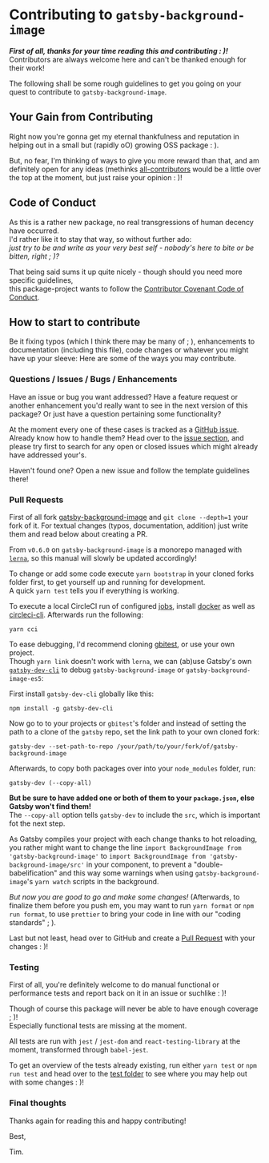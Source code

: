 # Contributing to `gatsby-background-image`

_**First of all, thanks for your time reading this and contributing : )!**_   
Contributors are always welcome here and can't be thanked enough for their work!

The following shall be some rough guidelines to get you going on your quest to 
contribute to `gatsby-background-image`.

## Your Gain from Contributing

Right now you're gonna get my eternal thankfulness and reputation in helping
out in a small but (rapidly oO) growing OSS package : ).

But, no fear, I'm thinking of ways to give you more reward than that, and am
definitely open for any ideas (methinks [all-contributors](https://allcontributors.org/)
would be a little over the top at the moment, but just raise your opinion : )!

## Code of Conduct

As this is a rather new package, no real transgressions of human decency
have occurred.  
I'd rather like it to stay that way, so without further ado:   
*just try to be and write as your very best self - nobody's here to bite or be 
bitten, right ; )?*

That being said sums it up quite nicely - though should you need more specific guidelines,  
this package-project wants to follow the [Contributor Covenant Code of Conduct](CODE_OF_CONDUCT.md).

## How to start to contribute

Be it fixing typos (which I think there may be many of ; ), enhancements to 
documentation (including this file), code changes or whatever you might have up 
your sleeve: Here are some of the ways you may contribute. 

### Questions / Issues / Bugs / Enhancements 

Have an issue or bug you want addressed? Have a feature request or another 
enhancement you'd really want to see in the next version of this package?
Or just have a question pertaining some functionality?

At the moment every one of these cases is tracked as a [GitHub issue](https://guides.github.com/features/issues/).
Already know how to handle them? Head over to the [issue section](https://github.com/timhagn/gatsby-background-image/issues),
and please try first to search for any open or closed issues which might already 
have addressed your's. 
  
Haven't found one? Open a new issue and follow the template guidelines there!

### Pull Requests

First of all fork [gatsby-background-image](https://github.com/timhagn/gatsby-background-image)
and `git clone --depth=1` your fork of it. For textual changes (typos, 
documentation, addition) just write them and read below about creating a PR.

From `v0.6.0` on `gatsby-background-image` is a monorepo managed with [`lerna`](https://lerna.js.org/),
so this manual will slowly be updated accordingly!
 
To change or add some code execute `yarn bootstrap` in your cloned 
forks folder first, to get yourself up and running for development.  
A quick `yarn test` tells you if everything is working.

To execute a local CircleCI run of configured [jobs](.circleci/config.yml), 
install [docker](https://docs.docker.com/install/)
as well as [circleci-cli](https://circleci.com/docs/2.0/local-cli/).
Afterwards run the following:

```
yarn cci
```

To ease debugging, I'd recommend cloning [gbitest](https://github.com/timhagn/gbitest),
or use your own project.   
Though `yarn link` doesn't work with `lerna`, we can (ab)use Gatsby's own
[`gatsby-dev-cli`](https://www.gatsbyjs.org/packages/gatsby-dev-cli/) to debug
`gatsby-background-image` or `gatsby-background-image-es5`:

First install `gatsby-dev-cli` globally like this:

```
npm install -g gatsby-dev-cli
```

Now go to to your projects or `gbitest`'s folder and instead of setting the path
to a clone of the `gatsby` repo, set the link path to your own cloned fork:

```
gatsby-dev --set-path-to-repo /your/path/to/your/fork/of/gatsby-background-image
```

Afterwards, to copy both packages over into your `node_modules` folder, run:

```
gatsby-dev (--copy-all)
```

**But be sure to have added one or both of them to your `package.json`, else 
Gatsby won't find them!**  
The `--copy-all` option tells `gatsby-dev` to include the `src`, which is
important fot the next step.

As Gatsby compiles your project with each change thanks to hot reloading,
you rather might want to change the line `import BackgroundImage from 'gatsby-background-image'`
to `import BackgroundImage from 'gatsby-background-image/src'` in your component,
to prevent a "double-babelification" and this way some warnings when using
`gatsby-background-image`'s `yarn watch` scripts in the background.

*But now you are good to go and make some changes!*
(Afterwards, to finalize them before you push em, you may want to run 
`yarn format` or `npm run format`, to use `prettier` to bring your code in line 
with our "coding standards" ; ).


Last but not least, head over to GitHub and create a [Pull Request](https://help.github.com/en/articles/about-pull-requests) 
with your changes : )! 

### Testing

First of all, you're definitely welcome to do manual functional or performance 
tests and report back on it in an issue or suchlike : )!

Though of course this package will never be able to have enough coverage ; )!  
Especially functional tests are missing at the moment.

All tests are run with `jest` / `jest-dom` and `react-testing-library`
at the moment, transformed through `babel-jest`.
  
To get an overview of the tests already existing, run either `yarn test` or 
`npm run test` and head over to the [test folder](packages/gatsby-background-image/src/__tests__) 
to see where you may help out with some changes : )!

### Final thoughts

Thanks again for reading this and happy contributing!

Best,

Tim.
